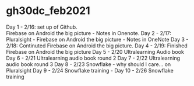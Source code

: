 # gh30dc_feb2021
Day 1 - 2/16:  set up of Github.  
Firebase on Android the big picture - Notes in Onenote.
Day 2 - 2/17: 
Pluralsight - Firebase on Android the big picture - Notes in OneNote
Day 3 - 2/18: 
Continuted Firebase on Android the big picture.
Day 4 - 2/19:
Finished Firebase on Android the big picture
Day 5 - 2/20
Ultralearning  Audio book 
Day 6 - 2/21
Ultralearning audio book round 2
Day 7 - 2/22
Ultralearning audio book round 3
Day 8 - 2/23 
Snowflake - why should I care... on Pluralsight
Day 9 - 2/24 
Snowflake training - 
Day 10 - 2/26 
Snowflake training
